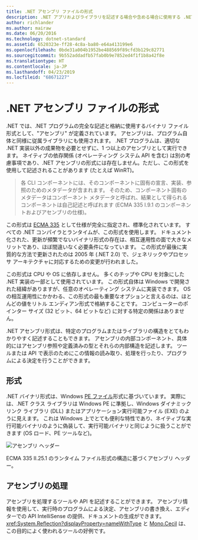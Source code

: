 ```yaml
---
title: .NET アセンブリ ファイルの形式
description: .NET アプリおよびライブラリを記述する場合や含める場合に使用する .NET アセンブリ ファイル形式について説明します。
author: richlander
ms.author: mairaw
ms.date: 06/20/2016
ms.technology: dotnet-standard
ms.assetid: 6520323e-ff28-4c8a-ba80-e64a413199e6
ms.openlocfilehash: 0bde31a004b1952be488569f89cfd3b129c82771
ms.sourcegitcommit: 9b552addadfb57fab0b9e7852ed4f1f1b8a42f8e
ms.translationtype: HT
ms.contentlocale: ja-JP
ms.lasthandoff: 04/23/2019
ms.locfileid: "68671227"
---
```

# <a name="net-assembly-file-format"></a>.NET アセンブリ ファイルの形式

.NET では、.NET プログラムの完全な記述と格納に使用するバイナリ ファイル形式として、"アセンブリ" が定義されています。 アセンブリは、プログラム自体と同様に従属ライブラリにも使用されます。 .NET プログラムは、適切な .NET 実装以外の成果物を必要とせずに、1 つ以上のアセンブリとして実行できます。 ネイティブの依存関係 (オペレーティング システム API を含む) は別の考慮事項であり、.NET アセンブリの形式には存在しません。ただし、この形式を使用して記述されることがあります (たとえば WinRT)。

> 各 CLI コンポーネントには、そのコンポーネントに固有の宣言、実装、参照のためのメタデータが含まれます。 そのため、コンポーネント固有のメタデータはコンポーネント メタデータと呼ばれ、結果として得られるコンポーネントは自己記述と呼ばれます (ECMA 335 I.9.1 のコンポーネントおよびアセンブリの仕様)。

この形式は [ECMA 335](https://www.ecma-international.org/publications/standards/Ecma-335.htm) として仕様が完全に指定され、標準化されています。 すべての .NET コンパイラとランタイムが、この形式を使用します。 ドキュメント化された、更新が頻繁でないバイナリ形式の存在は、相互運用性の面で大きなメリットであり、ほぼ間違いなく必要条件になっています。 この形式が最後に実質的な方法で更新されたのは 2005 年 (.NET 2.0) で、ジェネリックやプロセッサ アーキテクチャに対応するための変更が行われました。

この形式は CPU や OS に依存しません。 多くのチップや CPU を対象にした .NET 実装の一部として使用されています。 この形式自体は Windows で開発された経緯がありますが、任意のオペレーティング システムに実装できます。 OS の相互運用性にかかわる、この形式の最も重要なオプションと言えるのは、ほとんどの値をリトル エンディアン形式で格納することです。 コンピューターのポインター サイズ (32 ビット、64 ビットなど) に対する特定の関係はありません。

.NET アセンブリ形式は、特定のプログラムまたはライブラリの構造をとてもわかりやすく記述することもできます。 アセンブリの内部コンポーネント、具体的にはアセンブリ参照や定義済みの型とそれらの内部構造を記述します。 ツールまたは API で表示のためにこの情報の読み取り、処理を行ったり、プログラムによる決定を行うことができます。

## <a name="format"></a>形式

.NET バイナリ形式は、Windows [PE ファイル](https://en.wikipedia.org/wiki/Portable_Executable)形式に基づいています。 実際には、.NET クラス ライブラリは Windows PE に準拠し、Windows ダイナミック リンク ライブラリ (DLL) またはアプリケーション実行可能ファイル (EXE) のように見えます。 これは Windows 上でとても便利な特性であり、ネイティブな実行可能バイナリのように偽装して、実行可能バイナリと同じように扱うことができます (OS ロード、PE ツールなど)。

![アセンブリ ヘッダー](../media/assembly-format/assembly-headers.png)

ECMA 335 II.25.1 のランタイム ファイル形式の構造に基づくアセンブリ ヘッダー。

## <a name="processing-the-assemblies"></a>アセンブリの処理

アセンブリを処理するツールや API を記述することができます。 アセンブリ情報を使用して、実行時のプログラムによる決定、アセンブリの書き換え、エディターでの API IntelliSense の提供、ドキュメントの生成ができます。 <xref:System.Reflection?displayProperty=nameWithType> と [Mono.Cecil](https://www.mono-project.com/docs/tools+libraries/libraries/Mono.Cecil/) は、この目的によく使われるツールの好例です。

